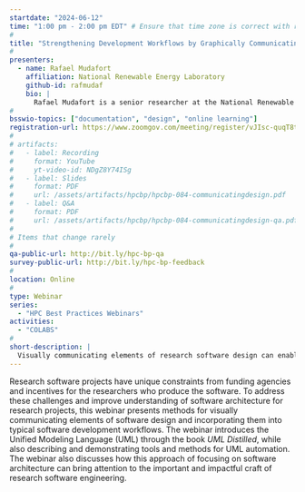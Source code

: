 ```yaml
---
startdate: "2024-06-12"
time: "1:00 pm - 2:00 pm EDT" # Ensure that time zone is correct with respect to standard/daylight time
#
title: "Strengthening Development Workflows by Graphically Communicating Elements of Software Design"
#
presenters:
  - name: Rafael Mudafort
    affiliation: National Renewable Energy Laboratory
    github-id: rafmudaf
    bio: |
      Rafael Mudafort is a senior researcher at the National Renewable Energy Lab’s National Wind Technology Center, focusing on computational modeling of wind turbine and wind farm dynamics and controls. He has served as the research software engineer for several wind energy software packages, and he is currently involved in an effort to coordinate and elevate the quality of NREL’s wind energy software.   Rafael is also a 2023 [Better Scientific Software Fellow](https://bssw.io/fellowship).
#
bsswio-topics: ["documentation", "design", "online learning"]
registration-url: https://www.zoomgov.com/meeting/register/vJIsc-quqT8tHpd71RgLupEVRnTOHWSP5o0
#
# artifacts:
#   - label: Recording
#     format: YouTube
#     yt-video-id: NDgZ8Y74ISg
#   - label: Slides
#     format: PDF
#     url: /assets/artifacts/hpcbp/hpcbp-084-communicatingdesign.pdf
#   - label: Q&A
#     format: PDF
#     url: /assets/artifacts/hpcbp/hpcbp-084-communicatingdesign-qa.pdf
#
# Items that change rarely
#
qa-public-url: http://bit.ly/hpc-bp-qa
survey-public-url: http://bit.ly/hpc-bp-feedback
#
location: Online
#
type: Webinar
series:
  - "HPC Best Practices Webinars"
activities:
  - "COLABS"
#
short-description: |
  Visually communicating elements of research software design can enable improved communication and extension of the software architecture and included models. This webinar describes the Unified Modeling Language as a mechanism for software diagramming as well as concrete methods for incorporating this practice into research software development workflows.
---
```

Research software projects have unique constraints from funding agencies and incentives for the researchers who produce the software. To address these challenges and improve understanding of software architecture for research projects, this webinar presents methods for visually communicating elements of software design and incorporating them into typical software development workflows. The webinar introduces the Unified Modeling Language (UML) through the book *UML Distilled*, while also describing and demonstrating tools and methods for UML automation. The webinar also discusses how this approach of focusing on software architecture can bring attention to the important and impactful craft of research software engineering.
